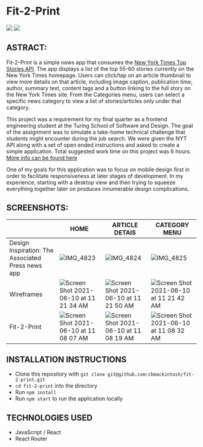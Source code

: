 # Fit-2-Print

<img src="https://img.shields.io/badge/LinkedIn-cameron--mackintosh-informational?style=for-the-badge&labelColor=black&logo=linkedin&logoColor=0077b5&&color=0FBBD6"/>
<img src="https://img.shields.io/badge/Github-cbmackintosh-informational?style=for-the-badge&labelColor=black&logo=github&color=8B0BD5"/>

## ASTRACT:

Fit-2-Print is a simple news app that consumes the [New York Times Top Stories API](https://developer.nytimes.com/docs/top-stories-product/1/overview). The app displays a list of the top 55-60 stories currently on the New York Times homepage. Users can click/tap on an article thumbnail to view more details on that article, including image caption, publication time, author, summary text, content tags and a button linking to the full story on the New York Times site. From the Categories menu, users can select a specific news category to view a list of stories/articles only under that category.

This project was a requirement for my final quarter as a frontend engineering student at the Turing School of Software and Design. The goal of the assignment was to simulate a take-home technical challenge that students might encounter during the job search. We were given the NYT API along with a set of open ended instructions and asked to create a simple application. Total suggested work time on this project was 6 hours. <a href="https://github.com/turingschool-examples/mod4-tech-challenges/blob/main/take-homes/fe-take-home.md">More info can be found here</a>

One of my goals for this application was to focus on mobile design first in order to facilitate responsiveness at later stages of development. In my experience, starting with a desktop view and then trying to squeeze everything together later on produces innumerable design complications.

## SCREENSHOTS:

|                     | HOME          | ARTICLE DETAIS | CATEGORY MENU |
| ------------------  | ------------- | -------------- | ------------- | 
| Design Inspiration: The Associated Press news app  | ![IMG_4823](https://user-images.githubusercontent.com/72054706/121571551-69cf9080-c9e0-11eb-9719-cd5498121842.PNG) | ![IMG_4824](https://user-images.githubusercontent.com/72054706/121571679-8f5c9a00-c9e0-11eb-8442-4ca3e9a08a14.PNG)  | ![IMG_4825](https://user-images.githubusercontent.com/72054706/121571738-9e434c80-c9e0-11eb-94a3-5a3615b273fe.PNG)       |
| Wireframes          | ![Screen Shot 2021-06-10 at 11 21 34 AM](https://user-images.githubusercontent.com/72054706/121571957-e6626f00-c9e0-11eb-90f3-69e29a7da1de.png)  | ![Screen Shot 2021-06-10 at 11 21 50 AM](https://user-images.githubusercontent.com/72054706/121571996-f0846d80-c9e0-11eb-8585-8526431d7ed1.png)  | ![Screen Shot 2021-06-10 at 11 21 42 AM](https://user-images.githubusercontent.com/72054706/121572038-f9753f00-c9e0-11eb-8852-167b35c58f9c.png)       |
| Fit-2-Print         | ![Screen Shot 2021-06-10 at 11 08 07 AM](https://user-images.githubusercontent.com/72054706/121572120-0db93c00-c9e1-11eb-8e4c-a7dde8182a40.png) | ![Screen Shot 2021-06-10 at 11 08 19 AM](https://user-images.githubusercontent.com/72054706/121572149-17db3a80-c9e1-11eb-880d-7236977db282.png)  | ![Screen Shot 2021-06-10 at 11 08 32 AM](https://user-images.githubusercontent.com/72054706/121572211-26295680-c9e1-11eb-87fc-7dcd7c245c9f.png) |

## INSTALLATION INSTRUCTIONS

* Clone this repository with `git clone git@github.com:cbmackintosh/fit-2-print.git`
* `cd fit-2-print` into the directory
* Run `npm install`
* Run `npm start` to run the application locally

## TECHNOLOGIES USED

* JavaScript / React
* React Router
